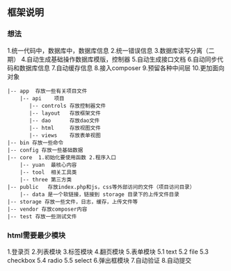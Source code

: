 ## 框架说明

### 想法

1.统一代码中，数据库中，数据库信息
2.统一错误信息
3.数据库读写分离（二期）
4.自动生成基础操作数据库模版，控制器
5.自动生成接口文档
6.自动同步代码和数据库信息
7.自动缓存信息
8.接入composer
9.预留各种中间层
10.更加面向对象

```
|-- app  存放一些有关项目文件
	|-- api    项目
	   |-- controls 存放控制器文件
	   |-- layout	存放框架文件
	   |-- dao      存放dao文件
	   |-- html	    存放视图文件
	   |-- views	存放表单视图
|-- bin 存放一些命令
|-- config 存放一些基础数据
|-- core  1.初始化要使用函数 2.程序入口
	|-- yuan  最核心内容
	|-- tool  相关工具类
	|-- three 第三方类
|-- public   存放index.php和js，css等外部访问的文件（项目访问目录）
	|-- data 是一个软链接，链接到 storage 目录下的上传文件目录
|-- storage 存放一些文件，日志，缓存，上传文件等
|-- vendor 存放composer内容
|-- test 存放一些测试文件
```


### html需要最少模块
1.登录页
2.列表模块
3.标签模块
4.翻页模块
5.表单模块
	5.1 text
	5.2 file
	5.3 checkbox
	5.4 radio
	5.5 select
6.弹出框模块
7.自动验证
8.自动提交

